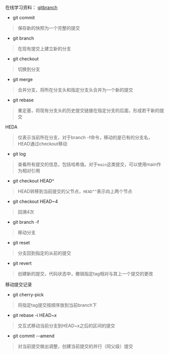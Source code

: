 在线学习资料：
[gitbranch](https://learngitbranching.js.org/?locale=zh_CN)

* git commit
> 保存新的快照为一个完整的提交
* git branch
> 在现有提交上建立新的分支
* git checkout <branch name>
> 切换到分支
* git merge
> 合并分支，将所在分支头和指定分支头合并为一个新的提交
* git rebase
> 重定基，将现有分支头的历史提交链接在指定分支的后面，形成若干新的提交

HEDA
> 仅表示当前所在分支，对于branch -f命令，移动的是已有的分支名，HEAD通过checkout移动
* git log
> 查看所有提交的信息，包括哈希值。对于`main`这类提交，可以使用main作为相对引用
* git checkout HEAD^
> HEAD转移到当前提交的父节点，`HEAD^^`表示向上两个节点
* git checkout HEAD~4
> 回溯4次
* git branch -f <branch> <new-position>
> 移动分支
* git reset <tag>
> 分支回到指定的从前的提交
* git revert <tag>
> 创建新的提交，代码状态中，撤销指定tag相对与其上一个提交的更改

移动提交记录
* git cherry-pick <tag> <tag>
> 将指定tag提交按顺序放到当前branch下
* git rebase -i HEAD~x 
> 交互式移动当前分支到HEAD~x之后的区间的提交
* git commit --amend
> 对当前提交做出调整，创建当前提交的并行（同父级）提交